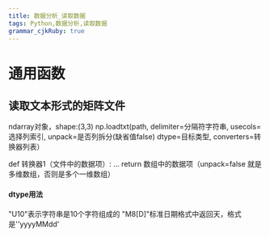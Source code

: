 ```yaml
---
title: 数据分析_读取数据
tags: Python,数据分析,读取数据
grammar_cjkRuby: true
---
```


# 通用函数
## 读取文本形式的矩阵文件
ndarray对象，shape:(3,3)
np.loadtxt(path, delimiter=分隔符字符串, usecols= 选择列索引, unpack=是否列拆分(缺省值false)
				dtype=目标类型, converters=转换器列表）
		
def 转换器1（文件中的数据项）:
	...
	return 数组中的数据项（unpack=false 就是多维数组，否则是多个一维数组）
	
#### dtype用法
"U10"表示字符串是10个字符组成的
"M8[D]"标准日期格式中返回天，格式是''yyyyMMdd'